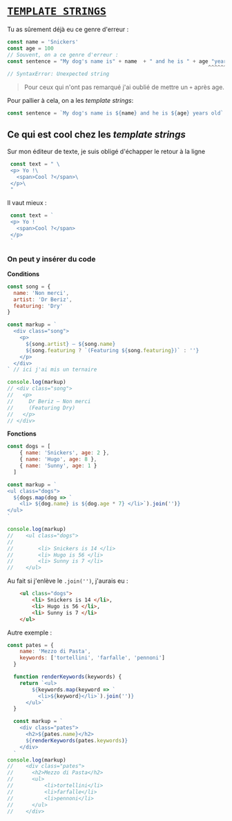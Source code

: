 # [`TEMPLATE STRINGS`](https://developer.mozilla.org/fr/docs/Web/JavaScript/Reference/Litt%C3%A9raux_gabarits)

Tu as sûrement déjà eu ce genre d'erreur :
```js
const name = 'Snickers'
const age = 100
// Souvent, on a ce genre d'erreur :
const sentence = "My dog's name is" + name  + " and he is " + age "years "
                                                                 ^^^^^^^^
// SyntaxError: Unexpected string
```
>Pour ceux qui n'ont pas remarqué j'ai oublié de mettre un `+` après age.

Pour pallier à cela, on a les *template strings*:
```js
const sentence = `My dog's name is ${name} and he is ${age} years old`
```

## Ce qui est cool chez les *template strings*

Sur mon éditeur de texte, je suis obligé d'échapper le retour à la ligne
```js
 const text = " \
 <p> Yo !\
   <span>Cool ?</span>\
 </p>\
 "
```

Il vaut mieux :
```js
 const text = `
 <p> Yo !
   <span>Cool ?</span>
 </p>
 `
```

### On peut y insérer du code

**Conditions**
```js
const song = {
  name: 'Non merci',
  artist: 'Dr Beriz',
  featuring: 'Dry'
}

const markup = `
  <div class="song">
    <p>
      ${song.artist} — ${song.name}
      ${song.featuring ? `(Featuring ${song.featuring})` : ''}
    </p>
  </div>
` // ici j'ai mis un ternaire

console.log(markup)
// <div class="song">
//   <p>
//     Dr Beriz — Non merci
//     (Featuring Dry)
//   </p>
// </div>
```

**Fonctions**
```js
const dogs = [
    { name: 'Snickers', age: 2 },
    { name: 'Hugo', age: 8 },
    { name: 'Sunny', age: 1 }
  ]

const markup = `
<ul class="dogs">
  ${dogs.map(dog => `
    <li> ${dog.name} is ${dog.age * 7} </li>`).join('')}
</ul>
`

console.log(markup)
//    <ul class="dogs">
//
//        <li> Snickers is 14 </li>
//        <li> Hugo is 56 </li>
//        <li> Sunny is 7 </li>
//    </ul>
```

Au fait si j'enlève le  ```.join('')```, j'aurais eu :
```html
    <ul class="dogs">
        <li> Snickers is 14 </li>,
        <li> Hugo is 56 </li>,
        <li> Sunny is 7 </li>
    </ul>
```

Autre exemple :
```js
const pates = {
    name: 'Mezzo di Pasta',
    keywords: ['tortellini', 'farfalle', 'pennoni']
  }

  function renderKeywords(keywords) {
    return `<ul>
        ${keywords.map(keyword => `
          <li>${keyword}</li>`).join('')}
      </ul>`
  }

  const markup = `
    <div class="pates">
      <h2>${pates.name}</h2>
      ${renderKeywords(pates.keywords)}
    </div>
  `
console.log(markup)
//    <div class="pates">
//      <h2>Mezzo di Pasta</h2>
//      <ul>
//          <li>tortellini</li>
//          <li>farfalle</li>
//          <li>pennoni</li>
//      </ul>
//    </div>
```
